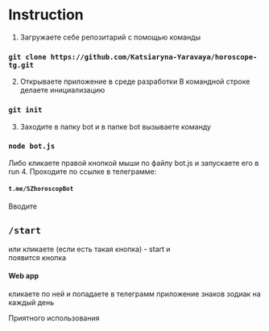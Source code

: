 # Instruction

1. Загружаете себе репозитарий с помощью команды
### `git clone https://github.com/Katsiaryna-Yaravaya/horoscope-tg.git`
2. Открываете приложение в среде разработки
В командной строке делаете инициализацию
### `git init`
3. Заходите в папку bot и в папке bot вызываете команду
### `node bot.js`
Либо кликаете правой кнопкой мыши по файлу bot.js и запускаете его в run
4. Проходите по ссылке в телеграмме:
#### `t.me/SZhoroscopBot` 
Вводите  
## `/start` 
или кликаете (если есть такая кнопка) - start и \
появится кнопка 
#### **Web app**
кликаете по ней и попадаете в телеграмм приложение знаков зодиак на каждый день

Приятного использования
